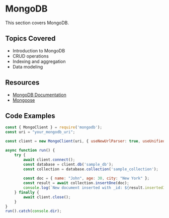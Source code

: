 # MongoDB

This section covers MongoDB.

## Topics Covered
- Introduction to MongoDB
- CRUD operations
- Indexing and aggregation
- Data modeling

## Resources
- [MongoDB Documentation](https://docs.mongodb.com/)
- [Mongoose](https://mongoosejs.com/)

## Code Examples

```javascript
const { MongoClient } = require('mongodb');
const uri = "your_mongodb_uri";

const client = new MongoClient(uri, { useNewUrlParser: true, useUnifiedTopology: true });

async function run() {
    try {
        await client.connect();
        const database = client.db('sample_db');
        const collection = database.collection('sample_collection');
        
        const doc = { name: "John", age: 30, city: "New York" };
        const result = await collection.insertOne(doc);
        console.log(`New document inserted with _id: ${result.insertedId}`);
    } finally {
        await client.close();
    }
}
run().catch(console.dir);
